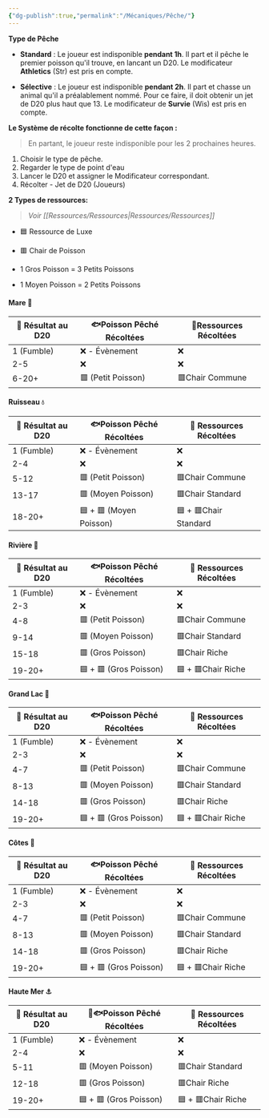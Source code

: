 ```yaml
---
{"dg-publish":true,"permalink":"/Mécaniques/Pêche/"}
---
```




**Type de Pêche**

- **Standard** : 
Le joueur est indisponible **pendant 1h**. Il part et il pêche le premier poisson qu'il trouve, en lancant un D20. Le modificateur **Athletics** (Str) est pris en compte.

- **Sélective** : 
Le joueur est indisponible **pendant 2h**. Il part et chasse un animal qu'il a préalablement nommé. Pour ce faire, il doit obtenir un jet de D20 plus haut que 13. Le modificateur de **Survie** (Wis) est pris en compte.

**Le Système de récolte fonctionne de cette façon  :**

> En partant, le joueur reste indisponible pour les 2 prochaines heures.

1. Choisir le type de pêche.
2. Regarder le type de point d'eau
3. Lancer le D20 et assigner le Modificateur correspondant.
4. Récolter - Jet de D20 (Joueurs)

**2 Types de ressources:** 

> *Voir [[Ressources/Ressources\|Ressources/Ressources]]*

- 🟦 Ressource de Luxe
- 🟥 Chair de Poisson


- 1 Gros Poisson = 3 Petits Poissons
- 1 Moyen Poisson = 2 Petits Poissons
#### Mare 🐸
| 🎲 Résultat au D20 | 🐟Poisson Pêché Récoltées | 🏹Ressources Récoltées |
| ------------------ | ------------------------- | ---------------------- |
| 1 (Fumble)         | ❌ - Évènement             | ❌                      |
| 2-5                | ❌                         | ❌                      |
| 6-20+              | 🟥 (Petit Poisson)        | 🟥Chair Commune        |

#### Ruisseau 💧
| 🎲 Résultat au D20 | 🐟Poisson Pêché Récoltées | 🏹 Ressources Récoltées |
| ------------------ | ------------------------- | ----------------------- |
| 1 (Fumble)         | ❌ - Évènement             | ❌                       |
| 2-4                | ❌                         | ❌                       |
| 5-12               | 🟥 (Petit Poisson)        | 🟥Chair Commune         |
| 13-17              | 🟥 (Moyen Poisson)        | 🟥Chair Standard        |
| 18-20+             | 🟦 + 🟥 (Moyen Poisson)   | 🟦 + 🟥Chair Standard   |

#### Rivière 🌊
| 🎲 Résultat au D20 | 🐟Poisson Pêché Récoltées | 🏹 Ressources Récoltées |
| ------------------ | ------------------------- | ----------------------- |
| 1 (Fumble)         | ❌ - Évènement             | ❌                       |
| 2-3                | ❌                         | ❌                       |
| 4-8                | 🟥 (Petit Poisson)        | 🟥Chair Commune         |
| 9-14               | 🟥 (Moyen Poisson)        | 🟥Chair Standard        |
| 15-18              | 🟥 (Gros Poisson)         | 🟥Chair Riche           |
| 19-20+             | 🟦 + 🟥 (Gros Poisson)    | 🟦 + 🟥Chair Riche      |

#### Grand Lac 🌊
| 🎲 Résultat au D20 | 🐟Poisson Pêché Récoltées | 🏹 Ressources Récoltées |
| ------------------ | ------------------------- | ----------------------- |
| 1 (Fumble)         | ❌ - Évènement             | ❌                       |
| 2-3                | ❌                         | ❌                       |
| 4-7                | 🟥 (Petit Poisson)        | 🟥Chair Commune         |
| 8-13               | 🟥 (Moyen Poisson)        | 🟥Chair Standard        |
| 14-18              | 🟥 (Gros Poisson)         | 🟥Chair Riche           |
| 19-20+             | 🟦 + 🟥 (Gros Poisson)    | 🟦 + 🟥Chair Riche      |

#### Côtes 🌊
| 🎲 Résultat au D20 | 🐟Poisson Pêché Récoltées | 🏹 Ressources Récoltées |
| ------------------ | ------------------------- | ----------------------- |
| 1 (Fumble)         | ❌ - Évènement             | ❌                       |
| 2-3                | ❌                         | ❌                       |
| 4-7                | 🟥 (Petit Poisson)        | 🟥Chair Commune         |
| 8-13               | 🟥 (Moyen Poisson)        | 🟥Chair Standard        |
| 14-18              | 🟥 (Gros Poisson)         | 🟥Chair Riche           |
| 19-20+             | 🟦 + 🟥 (Gros Poisson)    | 🟦 + 🟥Chair Riche      |

#### Haute Mer ⚓
| 🎲 Résultat au D20 | 🏹🐟Poisson Pêché Récoltées | 🏹 Ressources Récoltées |
| ------------------ | --------------------------- | ----------------------- |
| 1 (Fumble)         | ❌ - Évènement               | ❌                       |
| 2-4                | ❌                           | ❌                       |
| 5-11               | 🟥 (Moyen Poisson)          | 🟥Chair Standard        |
| 12-18              | 🟥 (Gros Poisson)           | 🟥Chair Riche           |
| 19-20+             | 🟦 + 🟥 (Gros Poisson)      | 🟦 + 🟥Chair Riche      |
